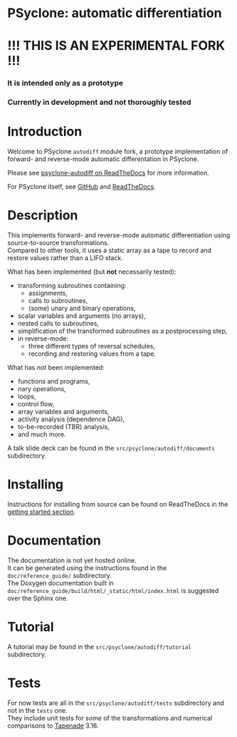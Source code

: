# PSyclone: automatic differentiation

# !!! THIS IS AN EXPERIMENTAL FORK !!! #
### It is intended only as a prototype ###
### Currently in development and not thoroughly tested ###

# Introduction #

Welcome to PSyclone `autodiff` module fork, a prototype implementation of forward- and reverse-mode automatic differentation in PSyclone.  

Please see [psyclone-autodiff on ReadTheDocs](https://psyclone-autodiff.readthedocs.io/) for more information.

For PSyclone itself, see [GitHub](https://github.com/stfc/PSyclone) and [ReadTheDocs](http://psyclone.readthedocs.io).  

# Description #

This implements forward- and reverse-mode automatic differentiation using source-to-source transformations.  
Compared to other tools, it uses a static array as a tape to record and restore values rather than a LIFO stack.

What has been implemented (but **not** necessarily tested):  
- transforming subroutines containing:
    - assignments,
    - calls to subroutines,
    - (some) unary and binary operations,
- scalar variables and arguments (no arrays),
- nested calls to subroutines,
- simplification of the transformed subroutines as a postprocessing step,
- in reverse-mode:
    - three different types of reversal schedules,
    - recording and restoring values from a tape.

What has *not* been implemented:
- functions and programs,
- nary operations,
- loops,
- control flow,
- array variables and arguments,
- activity analysis (dependence DAG),
- to-be-recorded (TBR) analysis,
- and much more.

A talk slide deck can be found in the `src/psyclone/autodiff/documents` subdirectory.

# Installing #

Instructions for installing from source can be found on ReadTheDocs in the [getting started section](https://psyclone-autodiff.readthedocs.io/en/latest/getting_started.html).

# Documentation #

The documentation is not yet hosted online.  
It can be generated using the instructions found in the `doc/reference_guide/` subdirectory.  
The Doxygen documentation built in `doc/reference_guide/build/html/_static/html/index.html` is suggested over the Sphinx one.

# Tutorial #

A tutorial may be found in the `src/psyclone/autodiff/tutorial` subdirectory.  

# Tests #

For now tests are all in the `src/psyclone/autodiff/tests` subdirectory and not in the `tests` one.  
They include unit tests for *some* of the transformations and numerical comparisons to [Tapenade](https://team.inria.fr/ecuador/en/tapenade/) 3.16.

